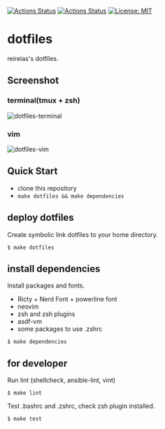 [![Actions Status](https://github.com/reireias/dotfiles/workflows/install/badge.svg)](https://github.com/reireias/dotfiles/actions) [![Actions Status](https://github.com/reireias/dotfiles/workflows/lint/badge.svg)](https://github.com/reireias/dotfiles/actions) [![License: MIT](https://img.shields.io/badge/License-MIT-yellow.svg)](https://opensource.org/licenses/MIT)

# dotfiles

reireias's dotfiles.

## Screenshot
### terminal(tmux + zsh)
![dotfiles-terminal](https://user-images.githubusercontent.com/24800246/98457020-b9d64280-21c6-11eb-85d9-c122969b30d1.png)

### vim
![dotfiles-vim](https://user-images.githubusercontent.com/24800246/98457050-09b50980-21c7-11eb-8d99-2f3183e60b6e.png)

## Quick Start

- clone this repository
- `make dotfiles && make dependencies`

## deploy dotfiles
Create symbolic link dotfiles to your home directory.

```console
$ make dotfiles
```

## install dependencies
Install packages and fonts.

- Ricty + Nerd Font + powerline font
- neovim
- zsh and zsh plugins
- asdf-vm
- some packages to use .zshrc

```console
$ make dependencies
```

## for developer
Run lint (shellcheck, ansible-lint, vint)

```console
$ make lint
```

Test .bashrc and .zshrc, check zsh plugin installed.

```console
$ make test
```
